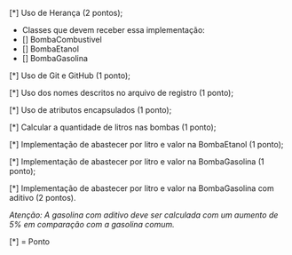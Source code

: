 [*] Uso de Herança (2 pontos);
- Classes que devem receber essa implementação:
- [] BombaCombustivel
- [] BombaEtanol
- [] BombaGasolina

[*] Uso de Git e GitHub (1 ponto);

[*] Uso dos nomes descritos no arquivo de registro (1 ponto);

[*] Uso de atributos encapsulados (1 ponto);

[*] Calcular a quantidade de litros nas bombas (1 ponto);

[*] Implementação de abastecer por litro e valor na BombaEtanol (1 ponto);

[*] Implementação de abastecer por litro e valor na BombaGasolina (1 ponto);

[*] Implementação de abastecer por litro e valor na BombaGasolina com aditivo (2 pontos).

*Atenção: A gasolina com aditivo deve ser calculada com um aumento de 5% em comparação com a gasolina comum.*

[*] = Ponto